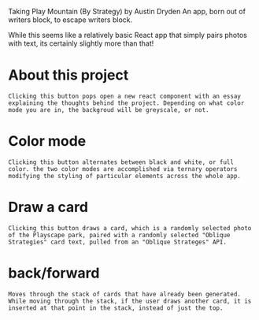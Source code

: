 Taking Play Mountain (By Strategy) by Austin Dryden
An app, born out of writers block, to escape writers block.

While this seems like a relatively basic React app that simply pairs photos with text, its certainly slightly more than that!

# About this project
    Clicking this button pops open a new react component with an essay explaining the thoughts behind the project. Depending on what color mode you are in, the backgroud will be greyscale, or not.

# Color mode
    Clicking this button alternates between black and white, or full color. the two color modes are accomplished via ternary operators modifying the styling of particular elements across the whole app.

# Draw a card
    Clicking this button draws a card, which is a randomly selected photo of the Playscape park, paired with a randomly selected "Oblique Strategies" card text, pulled from an "Oblique Strateges" API.

# back/forward
    Moves through the stack of cards that have already been generated. While moving through the stack, if the user draws another card, it is inserted at that point in the stack, instead of just the top.
